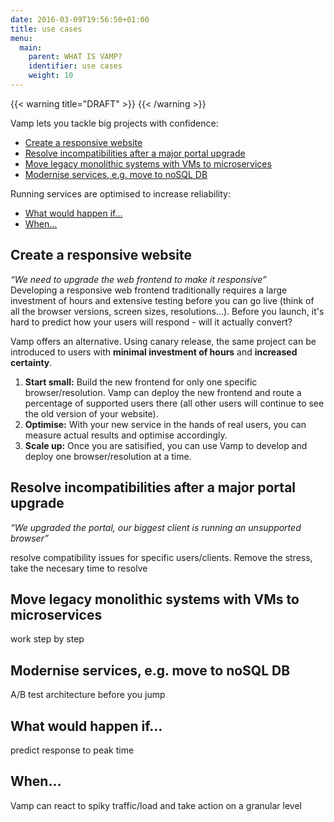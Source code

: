 ```yaml
---
date: 2016-03-09T19:56:50+01:00
title: use cases
menu:
  main:
    parent: WHAT IS VAMP?
    identifier: use cases
    weight: 10
---
```

{{< warning title="DRAFT" >}}
{{< /warning >}}

Vamp lets you tackle big projects with confidence:

* [Create a responsive website](#create-a-responsive-website)
* [Resolve incompatibilities after a major portal upgrade](#resolve-incompatibilities-after-a-major-portal-upgrade) 
* [Move legacy monolithic systems with VMs to microservices](#move-legacy-monolithic-systems-with-vms-to-microservices)
* [Modernise services, e.g. move to noSQL DB](#modernise-services-e-g-move-to-nosql-db) 

Running services are optimised to increase reliability:

* [What would happen if…](#what-would-happen-if)
* [When…](#when)


## Create a responsive website
_“We need to upgrade the web frontend to make it responsive”_  
Developing a responsive web frontend traditionally requires a large investment of hours and extensive testing before you can go live (think of all the browser versions, screen sizes, resolutions...). Before you launch, it's hard to predict how your users will respond - will it actually convert?   

Vamp offers an alternative. Using canary release, the same project can be introduced to users with __minimal investment of hours__ and __increased certainty__.

1. __Start small:__ Build the new frontend for only one specific browser/resolution. Vamp can deploy the new frontend and route a percentage of supported users there (all other users will continue to see the old version of your website).
2. __Optimise:__ With your new service in the hands of real users, you can measure actual results and optimise accordingly.
3. __Scale up:__ Once you are satisified, you can use Vamp to develop and deploy one browser/resolution at a time. 


## Resolve incompatibilities after a major portal upgrade
_“We upgraded the portal, our biggest client is running an unsupported browser”_

resolve compatibility issues for specific users/clients. Remove the stress, take the necesary time to resolve

## Move legacy monolithic systems with VMs to microservices
work step by step

## Modernise services, e.g. move to noSQL DB  
A/B test architecture before you jump

## What would happen if…
predict response to peak time

## When…
Vamp can react to spiky traffic/load and take action on a granular level
